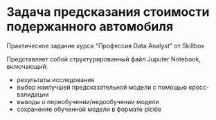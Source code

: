 # Задача предсказания стоимости подержанного автомобиля
Практическое задание курса "Профессия Data Analyst" от Skillbox

Представляет собой структурированный файл Juputer Notebook, включающий:
- результаты исследования 
- выбор наилучшей предсказательной модели с помощью кросс-валидации 
- выводы о переобучении/недообучении модели 
- сохранение обученной модели в формате pickle
